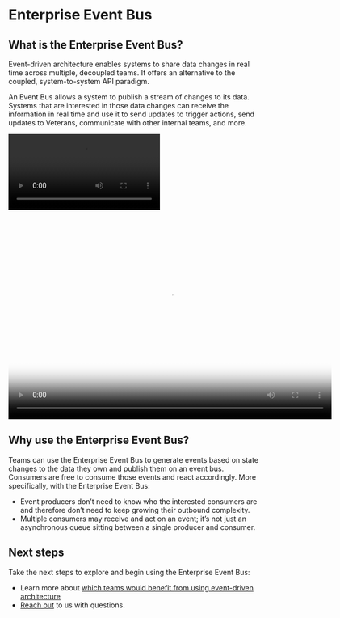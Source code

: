 # Enterprise Event Bus

## What is the Enterprise Event Bus?

Event-driven architecture enables systems to share data changes in real time across multiple, decoupled teams. It offers an alternative to the coupled, system-to-system API paradigm.

An Event Bus allows a system to publish a stream of changes to its data. Systems that are interested in those data changes can receive the information in real time and use it to send updates to trigger actions, send updates to Veterans, communicate with other internal teams, and more.

![video](https://github.com/department-of-veterans-affairs/ves-event-bus-developer-portal/raw/main/docs/videos/phase3_demo.mp4)

<video width="640" height="400" crossorigin="anonymous" controls poster="img/phase3_demo_poster.png">
  <source src="videos/phase3_demo.mp4" type="video/mp4">
  <track src="videos/GMT20230808-163754_Recording.transcript.vtt" label="English" kind="captions" srclang="en-us">
</video>

## Why use the Enterprise Event Bus?

Teams can use the Enterprise Event Bus to generate events based on state changes to the data they own and publish them on an event bus. Consumers are free to consume those events and react accordingly. More specifically, with the Enterprise Event Bus:

* Event producers don’t need to know who the interested consumers are and therefore don’t need to keep growing their outbound complexity.
* Multiple consumers may receive and act on an event; it’s not just an asynchronous queue sitting between a single producer and consumer.

## Next steps

Take the next steps to explore and begin using the Enterprise Event Bus:

* Learn more about [which teams would benefit from using event-driven architecture](./get-started.md)
* [Reach out](./get-support.md) to us with questions. 

